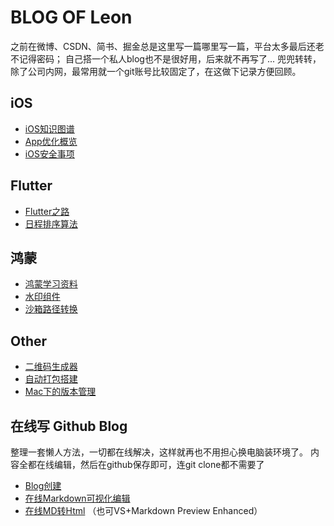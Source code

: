 <img src="https://raw.githubusercontent.com/xueliangwd/leon/main/images/blog_header.jpg" alt="" title="">

# BLOG OF Leon

之前在微博、CSDN、简书、掘金总是这里写一篇哪里写一篇，平台太多最后还老不记得密码；
自己搭一个私人blog也不是很好用，后来就不再写了...
兜兜转转，除了公司内网，最常用就一个git账号比较固定了，在这做下记录方便回顾。

## iOS
* [iOS知识图谱](https://xueliangwd.github.io/leon/iOS/optimize/optimize.html)
* [App优化概览](https://xueliangwd.github.io/leon/iOS/optimize/optimize.html)
* [iOS安全事项](https://xueliangwd.github.io/leon/iOS/safety/safety.html)

## Flutter
* [Flutter之路](https://xueliangwd.github.io/leon/dart/schedule/schedule_order.html)
* [日程排序算法](https://xueliangwd.github.io/leon/dart/schedule/schedule_order.html)

## 鸿蒙
* [鸿蒙学习资料](https://xueliangwd.github.io/leon/ArkTs/os_water.html)
* [水印组件](https://xueliangwd.github.io/leon/ArkTs/os_water.html)
* [沙箱路径转换](https://xueliangwd.github.io/leon/ArkTs/ospath.html)

## Other

* [二维码生成器](https://xueliangwd.github.io/leon/Other/buildci/buildci.html)
* [自动打包搭建](https://xueliangwd.github.io/leon/Other/qrcode/qrcode.html)
* [Mac下的版本管理](https://xueliangwd.github.io/leon/Other/)

## 在线写 Github Blog

整理一套懒人方法，一切都在线解决，这样就再也不用担心换电脑装环境了。
内容全都在线编辑，然后在github保存即可，连git clone都不需要了

- [Blog创建](https://lichtg.github.io/post/001.html "Blog创建")
- [在线Markdown可视化编辑](https://pandao.github.io/editor.md/ "在线Markdown可视化编辑")
- [在线MD转Html](https://lwebapp.com/zh/markdown-to-html "在线MD转Html") （也可VS+Markdown Preview Enhanced）